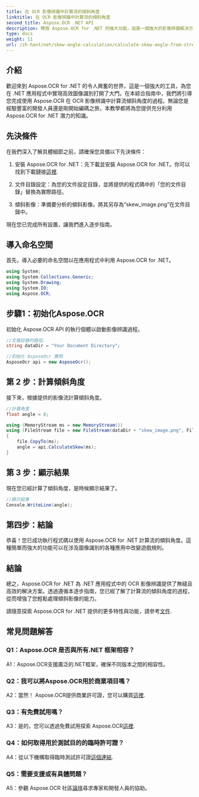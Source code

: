 ```yaml
---
title: 在 OCR 影像辨識中計算流的傾斜角度
linktitle: 在 OCR 影像辨識中計算流的傾斜角度
second_title: Aspose.OCR .NET API
description: 釋放 Aspose.OCR for .NET 的強大功能，這是一個強大的影像辨識解決方案。了解如何輕鬆計算傾斜角度。
type: docs
weight: 11
url: /zh-hant/net/skew-angle-calculation/calculate-skew-angle-from-stream/
---
```

## 介紹

歡迎來到 Aspose.OCR for .NET 的令人興奮的世界，這是一個強大的工具，為您在 .NET 應用程式中實現高效圖像識別打開了大門。在本綜合指南中，我們將引導您完成使用 Aspose.OCR 在 OCR 影像辨識中計算流傾斜角度的過程。無論您是經驗豐富的開發人員還是剛開始編碼之旅，本教學都將為您提供充分利用 Aspose.OCR for .NET 潛力的知識。

## 先決條件

在我們深入了解具體細節之前，請確保您具備以下先決條件：

1. 安裝 Aspose.OCR for .NET：先下載並安裝 Aspose.OCR for .NET。你可以找到下載鏈接[這裡](https://releases.aspose.com/ocr/net/).

2. 文件目錄設定：為您的文件設定目錄，並將提供的程式碼中的「您的文件目錄」替換為實際路徑。

3. 傾斜影像：準備要分析的傾斜影像。將其另存為“skew_image.png”在文件目錄中。

現在您已完成所有設置，讓我們進入逐步指南。

## 導入命名空間

首先，導入必要的命名空間以在應用程式中利用 Aspose.OCR for .NET。

```csharp
using System;
using System.Collections.Generic;
using System.Drawing;
using System.IO;
using Aspose.OCR;
```

## 步驟1：初始化Aspose.OCR

初始化 Aspose.OCR API 的執行個體以啟動影像辨識過程。

```csharp
//文檔目錄的路徑。
string dataDir = "Your Document Directory";

//初始化 AsposeOcr 實例
AsposeOcr api = new AsposeOcr();
```

## 第 2 步：計算傾斜角度

接下來，根據提供的影像流計算傾斜角度。

```csharp
//計算角度
float angle = 0;

using (MemoryStream ms = new MemoryStream())
using (FileStream file = new FileStream(dataDir + "skew_image.png", FileMode.Open, FileAccess.Read))
{
    file.CopyTo(ms);
    angle = api.CalculateSkew(ms);
}
```

## 第 3 步：顯示結果

現在您已經計算了傾斜角度，是時候顯示結果了。

```csharp
//顯示結果
Console.WriteLine(angle);
```

## 第四步：結論

恭喜！您已成功執行程式碼以使用 Aspose.OCR for .NET 計算流的傾斜角度。這種簡單而強大的功能可以在涉及圖像識別的各種應用中改變遊戲規則。

## 結論

總之，Aspose.OCR for .NET 為 .NET 應用程式中的 OCR 影像辨識提供了無縫且高效的解決方案。透過遵循本逐步指南，您已經了解了計算流的傾斜角度的過程，從而增強了您輕鬆處理傾斜影像的能力。

請隨意探索 Aspose.OCR for .NET 提供的更多特性與功能，請參考[文件](https://reference.aspose.com/ocr/net/).

## 常見問題解答

### Q1：Aspose.OCR 是否與所有.NET 框架相容？

A1：Aspose.OCR支援廣泛的.NET框架，確保不同版本之間的相容性。

### Q2：我可以將Aspose.OCR用於商業項目嗎？

 A2：當然！ Aspose.OCR提供商業許可證，您可以購買[這裡](https://purchase.aspose.com/buy).

### Q3：有免費試用嗎？

A3：是的，您可以透過免費試用探索 Aspose.OCR[這裡](https://releases.aspose.com/).

### Q4：如何取得用於測試目的的臨時許可證？

 A4：從以下機構取得臨時測試許可證[這個連結](https://purchase.aspose.com/temporary-license/).

### Q5：需要支援或有具體問題？

 A5：參觀 Aspose.OCR 社區[論壇](https://forum.aspose.com/c/ocr/16)尋求專家和開發人員的協助。